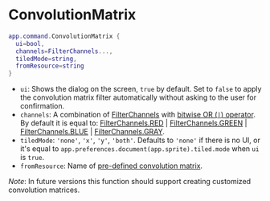 # ConvolutionMatrix

```lua
app.command.ConvolutionMatrix {
  ui=bool,
  channels=FilterChannels...,
  tiledMode=string,
  fromResource=string
}
```

* `ui`: Shows the dialog on the screen, `true` by default. Set to `false` to apply the convolution matrix filter automatically without asking to the user for confirmation.
* `channels`: A combination of [FilterChannels](../filterchannels.md#filterchannels) with
  [bitwise OR (`|`) operator](https://www.lua.org/manual/5.3/manual.html#3.4.2).
  By default it is equal to:
  [FilterChannels.RED](../filterchannels.md#filterchannelsred) |
  [FilterChannels.GREEN](../filterchannels.md#filterchannelsgreen) |
  [FilterChannels.BLUE](../filterchannels.md#filterchannelsblue) |
  [FilterChannels.GRAY](../filterchannels.md#filterchannelsgray).
* `tiledMode`: `'none'`, `'x'`, `'y'`, `'both'`. Defaults to `'none'` if there is no UI, or it's equal to `app.preferences.document(app.sprite).tiled.mode` when `ui` is `true`.
* `fromResource`: Name of [pre-defined convolution matrix](https://github.com/aseprite/aseprite/blob/a70a3a11c71ae96eb6af3756525182e88129ffcd/data/convmatr.def#L34).

*Note*: In future versions this function should support creating customized convolution matrices.
